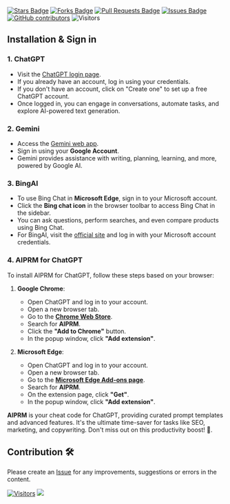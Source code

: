 <a href="https://github.com/drshahizan/Generative-AI-Playground/stargazers"><img src="https://img.shields.io/github/stars/drshahizan/Generative-AI-Playground" alt="Stars Badge"/></a>
<a href="https://github.com/drshahizan/Generative-AI-Playground/network/members"><img src="https://img.shields.io/github/forks/drshahizan/Generative-AI-Playground" alt="Forks Badge"/></a>
<a href="https://github.com/drshahizan/Generative-AI-Playground/pulls"><img src="https://img.shields.io/github/issues-pr/drshahizan/Generative-AI-Playground" alt="Pull Requests Badge"/></a>
<a href="https://github.com/drshahizan/Generative-AI-Playground"><img src="https://img.shields.io/github/issues/drshahizan/Generative-AI-Playground" alt="Issues Badge"/></a>
<a href="https://github.com/drshahizan/Generative-AI-Playground/graphs/contributors"><img alt="GitHub contributors" src="https://img.shields.io/github/contributors/drshahizan/Generative-AI-Playground?color=2b9348"></a>
![Visitors](https://api.visitorbadge.io/api/visitors?path=https%3A%2F%2Fgithub.com%2Fdrshahizan%2Generative-AI-Playground&labelColor=%23d9e3f0&countColor=%23697689&style=flat)

## Installation & Sign in

### 1. ChatGPT
- Visit the [ChatGPT login page](https://chat.openai.com/auth/login).
- If you already have an account, log in using your credentials.
- If you don't have an account, click on "Create one" to set up a free ChatGPT account.
- Once logged in, you can engage in conversations, automate tasks, and explore AI-powered text generation.

### 2. Gemini
- Access the [Gemini web app](https://gemini.google.com/app).
- Sign in using your **Google Account**.
- Gemini provides assistance with writing, planning, learning, and more, powered by Google AI.

### 3. BingAI
- To use Bing Chat in **Microsoft Edge**, sign in to your Microsoft account.
- Click the **Bing chat icon** in the browser toolbar to access Bing Chat in the sidebar.
- You can ask questions, perform searches, and even compare products using Bing Chat.
- For BingAI, visit the [official site](https://www.bing.com) and log in with your Microsoft account credentials.

### 4. AIPRM for ChatGPT
To install AIPRM for ChatGPT, follow these steps based on your browser:

1. **Google Chrome**:
    - Open ChatGPT and log in to your account.
    - Open a new browser tab.
    - Go to the **[Chrome Web Store](https://chromewebstore.google.com/detail/aiprm-for-chatgpt/ojnbohmppadfgpejeebfnmnknjdlckgj)**.
    - Search for **AIPRM**.
    - Click the **"Add to Chrome"** button.
    - In the popup window, click **"Add extension"**.

2. **Microsoft Edge**:
    - Open ChatGPT and log in to your account.
    - Open a new browser tab.
    - Go to the **[Microsoft Edge Add-ons page](https://microsoftedge.microsoft.com/addons/detail/nkiohniccbickhccicgbedaibabialda)**.
    - Search for **AIPRM**.
    - On the extension page, click **"Get"**.
    - In the popup window, click **"Add extension"**.

**AIPRM** is your cheat code for ChatGPT, providing curated prompt templates and advanced features. It's the ultimate time-saver for tasks like SEO, marketing, and copywriting. Don't miss out on this productivity boost! 🚀.

## Contribution 🛠️
Please create an [Issue](https://github.com/drshahizan/Generative-AI-Playground/issues) for any improvements, suggestions or errors in the content.

[![Visitors](https://api.visitorbadge.io/api/visitors?path=https%3A%2F%2Fgithub.com%2Fdrshahizan&labelColor=%23697689&countColor=%23555555&style=plastic)](https://visitorbadge.io/status?path=https%3A%2F%2Fgithub.com%2Fdrshahizan)
![](https://hit.yhype.me/github/profile?user_id=81284918)

